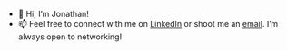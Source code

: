 - 👋 Hi, I’m Jonathan!
- 📫 Feel free to connect with me on [LinkedIn](https://www.linkedin.com/in/uoljlin/) or shoot me an [email](uoljlin@gmail.com). I’m always open to networking!
